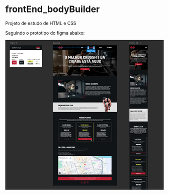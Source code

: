 # frontEnd_bodyBuilder

Projeto de estudo de HTML e CSS

Seguindo o prototipo do figma abaixo:

![alt text](image.png)
